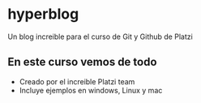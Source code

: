 # hyperblog
Un blog increible para el curso de Git y Github de Platzi

## En este curso vemos de todo
* Creado por el increible Platzi team
* Incluye ejemplos en windows, Linux y mac 
